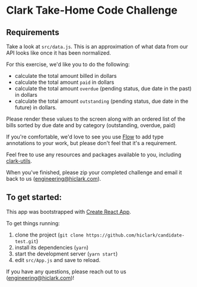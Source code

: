 # Clark Take-Home Code Challenge

## Requirements
Take a look at `src/data.js`. This is an approximation of what data from our API looks like once it has been normalized.

For this exercise, we'd like you to do the following:

- calculate the total amount billed in dollars
- calculate the total amount `paid` in dollars
- calculate the total amount `overdue` (pending status, due date in the past) in dollars
- calculate the total amount `outstanding` (pending status, due date in the future) in dollars.

Please render these values to the screen along with an ordered list of the bills sorted by due date and by category (outstanding, overdue, paid)

If you're comfortable, we'd love to see you use [Flow](https://flow.org/en/) to add type annotations to your work, but please don't feel that it's a requirement.

Feel free to use any resources and packages available to you, including [clark-utils](https://github.com/hiclark/clark-utils).

When you've finished, please zip your completed challenge and email it back to us (engineering@hiclark.com).

## To get started:

This app was bootstrapped with [Create React App](https://github.com/facebook/create-react-app).

To get things running:

1. clone the project (`git clone https://github.com/hiclark/candidate-test.git`)
1. install its dependencies (`yarn`)
1. start the development server (`yarn start`)
1. edit `src/App.js` and save to reload.

If you have any questions, please reach out to us (engineering@hiclark.com)!

